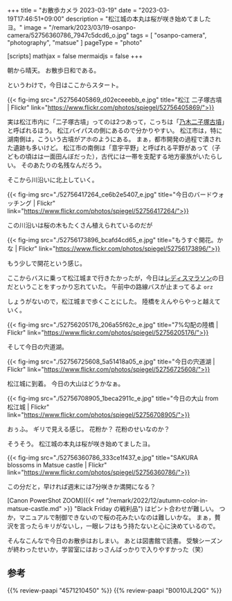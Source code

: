+++
title = "お散歩カメラ 2023-03-19"
date =  "2023-03-19T17:46:51+09:00"
description = "松江城の本丸は桜が咲き始めてましたヨ。"
image = "/remark/2023/03/19-osanpo-camera/52756360786_7947c5dcd6_o.jpg"
tags = [ "osanpo-camera", "photography", "matsue" ]
pageType = "photo"

[scripts]
  mathjax = false
  mermaidjs = false
+++

朝から晴天。
お散歩日和である。

というわけで，今日はここからスタート。

{{< fig-img src="./52756405869_d02eceeebb_e.jpg" title="松江 二子塚古墳 | Flickr" link="https://www.flickr.com/photos/spiegel/52756405869/">}}

実は松江市内に「二子塚古墳」ってのは2つあって，こっちは「[乃木二子塚古墳](https://goo.gl/maps/bK3NdYDF4uSVu17P9)」と呼ばれるほう。
松江バイパスの側にあるので分かりやすい。
松江市は，特に湖南側は，こういう古墳がアホのようにある。
まぁ，都市開発の過程で潰された遺跡も多いけど。
松江市の南側は「意宇平野」と呼ばれる平野があって（子どもの頃はは一面田んぼだった），古代には一帯を支配する地方豪族がいたらしい。
そのあたりの名残なんだろう。

そこから川沿いに北上していく。

{{< fig-img src="./52756417264_ce6b2e5407_e.jpg" title="今日のバードウォッチング | Flickr" link="https://www.flickr.com/photos/spiegel/52756417264/">}}

この川沿いは桜の木もたくさん植えられているのだが

{{< fig-img src="./52756173896_bcafd4cd65_e.jpg" title="もうすぐ開花。かな | Flickr" link="https://www.flickr.com/photos/spiegel/52756173896/">}}

もう少しで開花という感じ。

ここからバスに乗って松江城まで行きたかったが，今日は[レディスマラソン](https://www.matsue-ladies-half.com/ "まつえレディースハーフマラソン")の日だということをすっかり忘れていた。
午前中の路線バスが止まってるよ `orz`

しょうがないので，松江城まで歩くことにした。
陸橋をえんやらやっと越えていく。

{{< fig-img src="./52756205176_206a55f62c_e.jpg" title="7%勾配の陸橋 | Flickr" link="https://www.flickr.com/photos/spiegel/52756205176/">}}

そして今日の宍道湖。

{{< fig-img src="./52756725608_5a51418a05_e.jpg" title="今日の宍道湖 | Flickr" link="https://www.flickr.com/photos/spiegel/52756725608/">}}

松江城に到着。
今日の大山はどうかなぁ。

{{< fig-img src="./52756708905_1beca2911c_e.jpg" title="今日の大山 from 松江城 | Flickr" link="https://www.flickr.com/photos/spiegel/52756708905/">}}

おぅふ。
ギリで見える感じ。
花粉か？ 花粉のせいなのか？

そうそう。
松江城の本丸は桜が咲き始めてましたヨ。

{{< fig-img src="./52756360786_333ce1f437_e.jpg" title="SAKURA blossoms in Matsue castle | Flickr" link="https://www.flickr.com/photos/spiegel/52756360786/">}}

この分だと，早ければ週末には7分咲きか満開になる？

[Canon PowerShot ZOOM]({{< ref "/remark/2022/12/autumn-color-in-matsue-castle.md" >}} "Black Friday の戦利品") はピント合わせが難しい。
つか，マニュアルで制御できないので桜の花みたいなのは難しいかな。
まぁ，贅沢を言ったらキリがないし，一眼レフはもう持たないと心に決めているので。

そんなこんなで今日のお散歩はおしまい。
あとは図書館で読書。
受験シーズンが終わったせいか，学習室にはおっさんばっかりで入りやすかった（笑）

## 参考

{{% review-paapi "4571210450" %}} <!-- はじめて学ぶ ビデオゲームの心理学 -->
{{% review-paapi "B0010JL2QG" %}} <!-- プリキュア５、フル・スロットル GO GO！ -->
